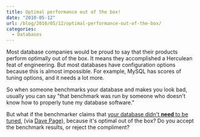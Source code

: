 ```yaml
---
title: Optimal performance out of the box!
date: "2010-05-12"
url: /blog/2010/05/12/optimal-performance-out-of-the-box/
categories:
  - Databases
---
```

Most database companies would be proud to say that their products perform optimally out of the box. It means they accomplished a Herculean feat of engineering. But most databases have configuration options because this is almost impossible. For example, MySQL has scores of tuning options, and it needs a lot more.

So when someone benchmarks your database and makes you look bad, usually you can say "that benchmark was run by someone who doesn't know how to properly tune my database software."

But what if the benchmarker claims that [your database didn't **need** to be tuned](http://www.redhat.com/pdf/rhel/bmsql-postgres-sqlsrvr-v1.0-1.pdf), (via [Dave Page](http://pgsnake.blogspot.com/2010/05/postgres-vs-sql-server.html)), because it's optimal out of the box? Do you accept the benchmark results, or reject the compliment?


